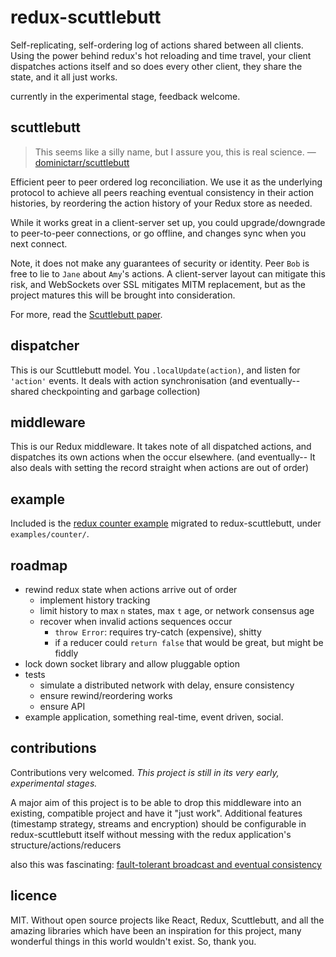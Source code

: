 
# redux-scuttlebutt

Self-replicating, self-ordering log of actions shared between all clients.
Using the power behind redux's hot reloading and time travel, your client
dispatches actions itself and so does every other client, they share the state,
and it all just works.

currently in the experimental stage, feedback welcome.

## scuttlebutt

> This seems like a silly name, but I assure you, this is real science.
> — [dominictarr/scuttlebutt](https://github.com/dominictarr/scuttlebutt)

Efficient peer to peer ordered log reconciliation. We use it as the underlying
protocol to achieve all peers reaching eventual consistency in their action
histories, by reordering the action history of your Redux store as needed.

While it works great in a client-server set up, you could upgrade/downgrade to
peer-to-peer connections, or go offline, and changes sync when you next connect.

Note, it does not make any guarantees of security or identity. Peer `Bob` is
free to lie to `Jane` about `Amy`'s actions. A client-server layout
can mitigate this risk, and WebSockets over SSL mitigates MITM replacement, but
as the project matures this will be brought into consideration.

For more, read the
[Scuttlebutt paper](http://www.cs.cornell.edu/home/rvr/papers/flowgossip.pdf).

## dispatcher

This is our Scuttlebutt model. You `.localUpdate(action)`, and listen for
`'action'` events. It deals with action synchronisation (and eventually--
shared checkpointing and garbage collection)

## middleware

This is our Redux middleware. It takes note of all dispatched actions, and
dispatches its own actions when the occur elsewhere. (and eventually-- It also deals with setting the record straight when actions are out of order)

## example

Included is the
[redux counter example](https://github.com/reactjs/redux/tree/master/examples/counter)
migrated to redux-scuttlebutt, under `examples/counter/`.

## roadmap

* rewind redux state when actions arrive out of order
  * implement history tracking
  * limit history to max `n` states, max `t` age, or network consensus age
  * recover when invalid actions sequences occur
    * `throw Error`: requires try-catch (expensive), shitty
    * if a reducer could `return false` that would be great, but might be fiddly
* lock down socket library and allow pluggable option
* tests
  * simulate a distributed network with delay, ensure consistency
  * ensure rewind/reordering works
  * ensure API
* example application, something real-time, event driven, social.

## contributions

Contributions very welcomed. *This project is still in its very early,
experimental stages.*

A major aim of this project is to be able to drop this middleware into an
existing, compatible project and have it "just work". Additional features
(timestamp strategy, streams and encryption) should be configurable in
redux-scuttlebutt itself without messing with the redux application's
structure/actions/reducers

also this was fascinating:
[fault-tolerant broadcast and eventual consistency](http://courses.cs.washington.edu/courses/cse552/97wi/Papers/Isis/html/sld032.htm)

## licence

MIT. Without open source projects like React, Redux, Scuttlebutt, and all the
amazing libraries which have been an inspiration for this project, many
wonderful things in this world wouldn't exist. So, thank you.
